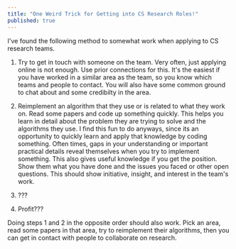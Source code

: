 ```yaml
---
title: "One Weird Trick for Getting into CS Research Roles!"
published: true
---
```


I've found the following method to somewhat work when applying to CS research teams.

1. Try to get in touch with someone on the team. Very often, just applying online is not enough. Use prior connections for this. It's the easiest if you have worked in a similar area as the team, so you know which teams and people to contact. You will also have some common ground to chat about and some credibilty in the area.

2. Reimplement an algorithm that they use or is related to what they work on. Read some papers and code up something quickly. This helps you learn in detail about the problem they are trying to solve and the algorithms they use. I find this fun to do anyways, since its an opportunity to quickly learn and apply that knowledge by coding something. Often times, gaps in your understanding or important practical details reveal themselves when you try to implement something. This also gives useful knowledge if you get the position. Show them what you have done and the issues you faced or other open questions. This should show initiative, insight, and interest in the team's work.

3. ???

4. Profit???

Doing steps 1 and 2 in the opposite order should also work. Pick an area, read some papers in that area, try to reimplement their algorithms, then you can get in contact with people to collaborate on research.
